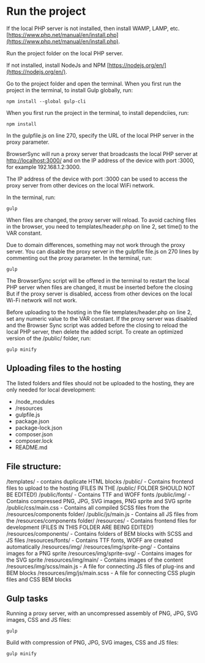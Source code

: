 # Run the project

If the local PHP server is not installed, then install WAMP, LAMP, etc. [https://www.php.net/manual/en/install.php](https://www.php.net/manual/en/install.php).

Run the project folder on the local PHP server.

If not installed, install NodeJs and NPM [https://nodejs.org/en/](https://nodejs.org/en/).

Go to the project folder and open the terminal.
When you first run the project in the terminal, to install Gulp globally, run:
```
npm install --global gulp-cli
```
When you first run the project in the terminal, to install dependciies, run:
```
npm install
```

In the gulpfile.js on line 270, specify the URL of the local PHP server in the proxy parameter.

BrowserSync will run a proxy server that broadcasts the local PHP server at [http://localhost:3000/](http://localhost:3000/) and on the IP address of the device with port :3000, for example 192.168.1.2:3000.

The IP address of the device with port :3000 can be used to access the proxy server from other devices on the local WiFi network.

In the terminal, run:
```
gulp
```
When files are changed, the proxy server will reload.
To avoid caching files in the browser, you need to templates/header.php on line 2, set time() to the VAR constant.

Due to domain differences, something may not work through the proxy server.
You can disable the proxy server in the gulpfile file.js on 270 lines by commenting out the proxy parameter.
In the terminal, run:
```
gulp
```
The BrowserSync script will be offered in the terminal to restart the local PHP server when files are changed, it must be inserted before the closing </body>
But if the proxy server is disabled, access from other devices on the local Wi-Fi network will not work.

Before uploading to the hosting in the file templates/header.php on line 2, set any numeric value to the VAR constant.
If the proxy server was disabled and the Browser Sync script was added before the closing </body> to reload the local PHP server, then delete the added script.
To create an optimized version of the /public/ folder, run:
```
gulp minify
```

## Uploading files to the hosting

The listed folders and files should not be uploaded to the hosting, they are only needed for local development:
- /node_modules
- /resources
- gulpfile.js
- package.json
- package-lock.json
- composer.json
- composer.lock 
- README.md

## File structure:

/templates/ - contains duplicate HTML blocks
/public/ - Contains frontend files to upload to the hosting (FILES IN THE /public/ FOLDER SHOULD NOT BE EDITED!)
/public/fonts/ - Contains TTF and WOFF fonts
/public/img/ - Contains compressed PNG, JPG, SVG images, PNG sprite and SVG sprite
/public/css/main.css - Contains all compiled SCSS files from the /resources/components folder/
/public/js/main.js - Contains all JS files from the /resources/components folder/
/resources/ - Contains frontend files for development (FILES IN THIS FOLDER ARE BEING EDITED!)
/resources/components/ - Contains folders of BEM blocks with SCSS and JS files
/resources/fonts/ - Contains TTF fonts, WOFF are created automatically
/resources/img/
/resources/img/sprite-png/ - Contains images for a PNG sprite
/resources/img/sprite-svg/ - Contains images for the SVG sprite
/resources/img/main/ - Contains images of the content
/resources/img/scss/main.js - A file for connecting JS files of plug-ins and BEM blocks
/resources/img/js/main.scss - A file for connecting CSS plugin files and CSS BEM blocks

## Gulp tasks

Running a proxy server, with an uncompressed assembly of PNG, JPG, SVG images, CSS and JS files:
```
gulp
```

Build with compression of PNG, JPG, SVG images, CSS and JS files:
```
gulp minify
```
